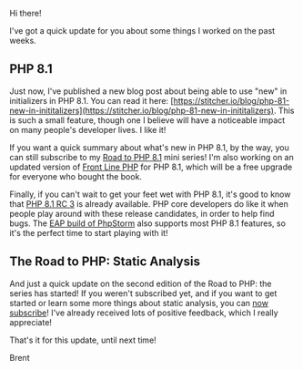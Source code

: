 Hi there!

I've got a quick update for you about some things I worked on the past weeks.

## PHP 8.1

Just now, I've published a new blog post about being able to use "new" in initializers in PHP 8.1. You can read it here: [https://stitcher.io/blog/php-81-new-in-inititalizers](https://stitcher.io/blog/php-81-new-in-inititalizers). This is such a small feature, though one I believe will have a noticeable impact on many people's developer lives. I like it! 

If you want a quick summary about what's new in PHP 8.1, by the way, you can still subscribe to my [Road to PHP 8.1](https://road-to-php.com/) mini series! I'm also working on an updated version of [Front Line PHP](https://front-line-php.com/) for PHP 8.1, which will be a free upgrade for everyone who bought the book. 

Finally, if you can't wait to get your feet wet with PHP 8.1, it's good to know that [PHP 8.1 RC 3](https://externals.io/message/116185) is already available. PHP core developers do like it when people play around with these release candidates, in order to help find bugs. The [EAP build of PhpStorm](https://www.jetbrains.com/phpstorm/nextversion/) also supports most PHP 8.1 features, so it's the perfect time to start playing with it!

## The Road to PHP: Static Analysis

And just a quick update on the second edition of the Road to PHP: the series has started! If you weren't subscribed yet, and if you want to get started or learn some more things about static analysis, you can [now subscribe](https://road-to-php.com/static)! I've already received lots of positive feedback, which I really appreciate! 


That's it for this update, until next time!

Brent
